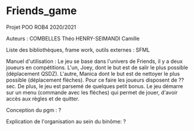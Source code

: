 # Friends_game
Projet POO ROB4 2020/2021

Auteurs : 
    COMBELLES Théo
    HENRY-SEIMANDI Camille

Liste des bibliothèques, frame work, outils externes :
    SFML

Manuel d'utilisation :
    Le jeu se base dans l'univers de Friends, il y a deux joueurs en compétitions. L'un, Joey, dont le but est de salir le plus possible (déplacement QSDZ). L'autre, Manica dont le but est de nettoyer le plus possible (déplacement flèches). Pour ce faire les joueurs disposent de ?? sec. De plus, le jeu est parsemé de quelques petit bonus.
    Le jeu démarre sur un menu (commande avec les flèches) qui permet de jouer, d'avoir accès aux règles et de quitter.

Conception du pgm :
    ?

Explication de l'organisation au sein du binôme:
     ?
